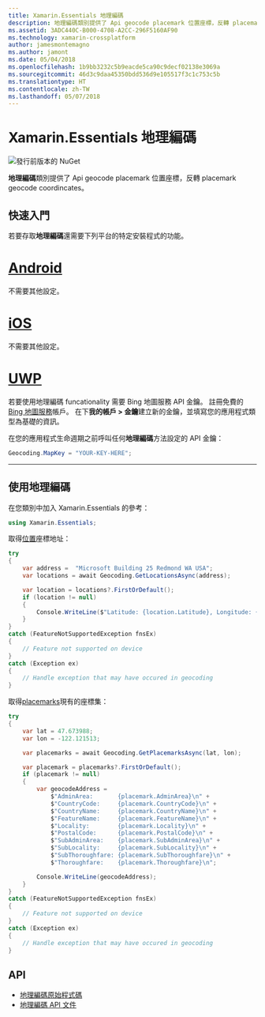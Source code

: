 ```yaml
---
title: Xamarin.Essentials 地理編碼
description: 地理編碼類別提供了 Api geocode placemark 位置座標，反轉 placemark geocode coordincates。
ms.assetid: 3ADC440C-B000-4708-A2CC-296F5160AF90
ms.technology: xamarin-crossplatform
author: jamesmontemagno
ms.author: jamont
ms.date: 05/04/2018
ms.openlocfilehash: 1b9bb3232c5b9eacde5ca90c9decf02138e3069a
ms.sourcegitcommit: 46d3c9daa45350bdd536d9e105517f3c1c753c5b
ms.translationtype: HT
ms.contentlocale: zh-TW
ms.lasthandoff: 05/07/2018
---
```

# <a name="xamarinessentials-geocoding"></a>Xamarin.Essentials 地理編碼

![發行前版本的 NuGet](~/media/shared/pre-release.png)

**地理編碼**類別提供了 Api geocode placemark 位置座標，反轉 placemark geocode coordincates。

## <a name="getting-started"></a>快速入門

若要存取**地理編碼**還需要下列平台的特定安裝程式的功能。

# <a name="androidtabandroid"></a>[Android](#tab/android)

不需要其他設定。

# <a name="iostabios"></a>[iOS](#tab/ios)

不需要其他設定。

# <a name="uwptabuwp"></a>[UWP](#tab/uwp)

若要使用地理編碼 funcationality 需要 Bing 地圖服務 API 金鑰。 註冊免費的[Bing 地圖服務](https://www.bingmapsportal.com/)帳戶。 在下**我的帳戶 > 金鑰**建立新的金鑰，並填寫您的應用程式類型為基礎的資訊。

在您的應用程式生命週期之前呼叫任何**地理編碼**方法設定的 API 金鑰：

```csharp
Geocoding.MapKey = "YOUR-KEY-HERE";
```

-----

## <a name="using-geocoding"></a>使用地理編碼

在您類別中加入 Xamarin.Essentials 的參考：

```csharp
using Xamarin.Essentials;
```

取得[位置](xref:Xamarin.Essentials.Location)座標地址：

```csharp
try
{
    var address =  "Microsoft Building 25 Redmond WA USA";
    var locations = await Geocoding.GetLocationsAsync(address);

    var location = locations?.FirstOrDefault();
    if (location != null)
    {
        Console.WriteLine($"Latitude: {location.Latitude}, Longitude: {location.Longitude}");
    }
}
catch (FeatureNotSupportedException fnsEx)
{
    // Feature not supported on device
}
catch (Exception ex)
{
    // Handle exception that may have occured in geocoding
}
```

取得[placemarks](xref:Xamarin.Essentials.Placemark)現有的座標集：

```csharp
try
{
    var lat = 47.673988;
    var lon = -122.121513;

    var placemarks = await Geocoding.GetPlacemarksAsync(lat, lon);

    var placemark = placemarks?.FirstOrDefault();
    if (placemark != null)
    {
        var geocodeAddress =
            $"AdminArea:       {placemark.AdminArea}\n" +
            $"CountryCode:     {placemark.CountryCode}\n" +
            $"CountryName:     {placemark.CountryName}\n" +
            $"FeatureName:     {placemark.FeatureName}\n" +
            $"Locality:        {placemark.Locality}\n" +
            $"PostalCode:      {placemark.PostalCode}\n" +
            $"SubAdminArea:    {placemark.SubAdminArea}\n" +
            $"SubLocality:     {placemark.SubLocality}\n" +
            $"SubThoroughfare: {placemark.SubThoroughfare}\n" +
            $"Thoroughfare:    {placemark.Thoroughfare}\n";

        Console.WriteLine(geocodeAddress);
    }
}
catch (FeatureNotSupportedException fnsEx)
{
    // Feature not supported on device
}
catch (Exception ex)
{
    // Handle exception that may have occured in geocoding
}
```

## <a name="api"></a>API

- [地理編碼原始程式碼](https://github.com/xamarin/Essentials/tree/master/Essentials/Geocoding)
- [地理編碼 API 文件](xref:Xamarin.Essentials.Geocoding)
